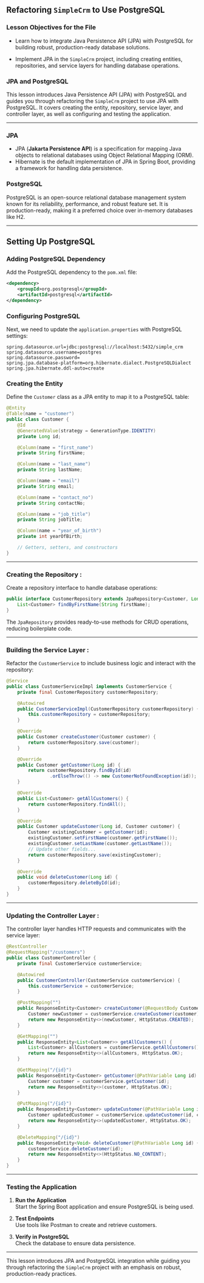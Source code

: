 ## Refactoring `SimpleCrm` to Use PostgreSQL

### Lesson Objectives for the File

  - Learn how to integrate Java Persistence API (JPA) with PostgreSQL for building robust, production-ready database solutions.

  - Implement JPA in the `SimpleCrm` project, including creating entities, repositories, and service layers for handling database operations.


### JPA and PostgreSQL

This lesson introduces Java Persistence API (JPA) with PostgreSQL and guides you through refactoring the `SimpleCrm` project to use JPA with PostgreSQL. It covers creating the entity, repository, service layer, and controller layer, as well as configuring and testing the application.

---

### JPA
- JPA (**Jakarta Persistence API**) is a specification for mapping Java objects to relational databases using Object Relational Mapping (ORM).
- Hibernate is the default implementation of JPA in Spring Boot, providing a framework for handling data persistence.

### PostgreSQL
PostgreSQL is an open-source relational database management system known for its reliability, performance, and robust feature set. It is production-ready, making it a preferred choice over in-memory databases like H2.

---

## Setting Up PostgreSQL

### Adding PostgreSQL Dependency
Add the PostgreSQL dependency to the `pom.xml` file:
```xml
<dependency>
    <groupId>org.postgresql</groupId>
    <artifactId>postgresql</artifactId>
</dependency>
```

### Configuring PostgreSQL
Next, we need to update the  `application.properties` with PostgreSQL settings:
```properties
spring.datasource.url=jdbc:postgresql://localhost:5432/simple_crm
spring.datasource.username=postgres
spring.datasource.password=
spring.jpa.database-platform=org.hibernate.dialect.PostgreSQLDialect
spring.jpa.hibernate.ddl-auto=create
```



### Creating the Entity

Define the `Customer` class as a JPA entity to map it to a PostgreSQL table:
```java
@Entity
@Table(name = "customer")
public class Customer {
    @Id
    @GeneratedValue(strategy = GenerationType.IDENTITY)
    private Long id;

    @Column(name = "first_name")
    private String firstName;

    @Column(name = "last_name")
    private String lastName;

    @Column(name = "email")
    private String email;

    @Column(name = "contact_no")
    private String contactNo;

    @Column(name = "job_title")
    private String jobTitle;

    @Column(name = "year_of_birth")
    private int yearOfBirth;

    // Getters, setters, and constructors
}
```

---

### Creating the Repository :

Create a repository interface to handle database operations:
```java
public interface CustomerRepository extends JpaRepository<Customer, Long> {
    List<Customer> findByFirstName(String firstName);
}
```
The `JpaRepository` provides ready-to-use methods for CRUD operations, reducing boilerplate code.

---

### Building the Service Layer :

Refactor the `CustomerService` to include business logic and interact with the repository:
```java
@Service
public class CustomerServiceImpl implements CustomerService {
    private final CustomerRepository customerRepository;

    @Autowired
    public CustomerServiceImpl(CustomerRepository customerRepository) {
        this.customerRepository = customerRepository;
    }

    @Override
    public Customer createCustomer(Customer customer) {
        return customerRepository.save(customer);
    }

    @Override
    public Customer getCustomer(Long id) {
        return customerRepository.findById(id)
                .orElseThrow(() -> new CustomerNotFoundException(id));
    }

    @Override
    public List<Customer> getAllCustomers() {
        return customerRepository.findAll();
    }

    @Override
    public Customer updateCustomer(Long id, Customer customer) {
        Customer existingCustomer = getCustomer(id);
        existingCustomer.setFirstName(customer.getFirstName());
        existingCustomer.setLastName(customer.getLastName());
        // Update other fields...
        return customerRepository.save(existingCustomer);
    }

    @Override
    public void deleteCustomer(Long id) {
        customerRepository.deleteById(id);
    }
}
```

---

###  Updating the Controller Layer :

The controller layer handles HTTP requests and communicates with the service layer:
```java
@RestController
@RequestMapping("/customers")
public class CustomerController {
    private final CustomerService customerService;

    @Autowired
    public CustomerController(CustomerService customerService) {
        this.customerService = customerService;
    }

    @PostMapping("")
    public ResponseEntity<Customer> createCustomer(@RequestBody Customer customer) {
        Customer newCustomer = customerService.createCustomer(customer);
        return new ResponseEntity<>(newCustomer, HttpStatus.CREATED);
    }

    @GetMapping("")
    public ResponseEntity<List<Customer>> getAllCustomers() {
        List<Customer> allCustomers = customerService.getAllCustomers();
        return new ResponseEntity<>(allCustomers, HttpStatus.OK);
    }

    @GetMapping("/{id}")
    public ResponseEntity<Customer> getCustomer(@PathVariable Long id) {
        Customer customer = customerService.getCustomer(id);
        return new ResponseEntity<>(customer, HttpStatus.OK);
    }

    @PutMapping("/{id}")
    public ResponseEntity<Customer> updateCustomer(@PathVariable Long id, @RequestBody Customer customer) {
        Customer updatedCustomer = customerService.updateCustomer(id, customer);
        return new ResponseEntity<>(updatedCustomer, HttpStatus.OK);
    }

    @DeleteMapping("/{id}")
    public ResponseEntity<Void> deleteCustomer(@PathVariable Long id) {
        customerService.deleteCustomer(id);
        return new ResponseEntity<>(HttpStatus.NO_CONTENT);
    }
}
```
---

###  Testing the Application

1. **Run the Application**  
   Start the Spring Boot application and ensure PostgreSQL is being used.

2. **Test Endpoints**  
   Use tools like Postman to create and retrieve customers.

3. **Verify in PostgreSQL**  
   Check the database to ensure data persistence.

---

This lesson introduces JPA and PostgreSQL integration while guiding you through refactoring the `SimpleCrm` project with an emphasis on robust, production-ready practices.
